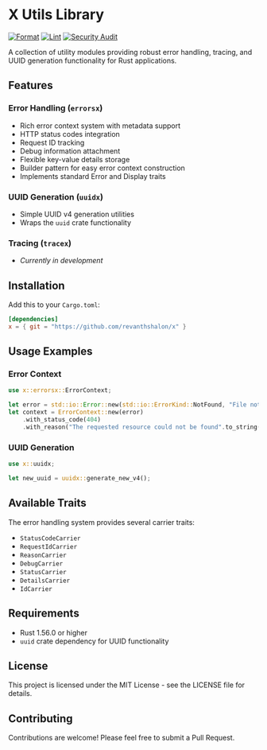 # X Utils Library
[![Format](https://github.com/Revanthshalon/x/actions/workflows/format.yml/badge.svg)](https://github.com/Revanthshalon/x/actions/workflows/format.yml) [![Lint](https://github.com/Revanthshalon/x/actions/workflows/lint.yml/badge.svg)](https://github.com/Revanthshalon/x/actions/workflows/lint.yml) [![Security Audit](https://github.com/Revanthshalon/x/actions/workflows/audit.yml/badge.svg)](https://github.com/Revanthshalon/x/actions/workflows/audit.yml)

A collection of utility modules providing robust error handling, tracing, and UUID generation functionality for Rust applications.

## Features

### Error Handling (`errorsx`)
- Rich error context system with metadata support
- HTTP status codes integration
- Request ID tracking
- Debug information attachment
- Flexible key-value details storage
- Builder pattern for easy error context construction
- Implements standard Error and Display traits

### UUID Generation (`uuidx`)
- Simple UUID v4 generation utilities
- Wraps the `uuid` crate functionality

### Tracing (`tracex`)
- *Currently in development*

## Installation

Add this to your `Cargo.toml`:

```toml
[dependencies]
x = { git = "https://github.com/revanthshalon/x" }
```

## Usage Examples

### Error Context

```rust
use x::errorsx::ErrorContext;

let error = std::io::Error::new(std::io::ErrorKind::NotFound, "File not found");
let context = ErrorContext::new(error)
    .with_status_code(404)
    .with_reason("The requested resource could not be found".to_string());
```

### UUID Generation

```rust
use x::uuidx;

let new_uuid = uuidx::generate_new_v4();
```

## Available Traits

The error handling system provides several carrier traits:

- `StatusCodeCarrier`
- `RequestIdCarrier`
- `ReasonCarrier`
- `DebugCarrier`
- `StatusCarrier`
- `DetailsCarrier`
- `IdCarrier`

## Requirements

- Rust 1.56.0 or higher
- `uuid` crate dependency for UUID functionality

## License

This project is licensed under the MIT License - see the LICENSE file for details.

## Contributing

Contributions are welcome! Please feel free to submit a Pull Request.
